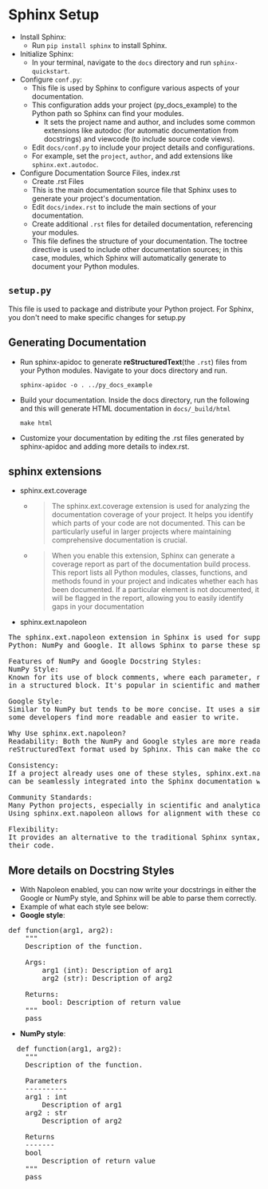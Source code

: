 # Sphinx Setup
- Install Sphinx:
  - Run `pip install sphinx` to install Sphinx.
- Initialize Sphinx:
  - In your terminal, navigate to the `docs` directory and run `sphinx-quickstart`.
- Configure `conf.py`:
  - This file is used by Sphinx to configure various aspects of your documentation.
  - This configuration adds your project (py_docs_example) to the Python path so Sphinx can find your modules.
     - It sets the project name and author, and includes some common extensions like autodoc (for automatic documentation from docstrings) and viewcode (to include source code views).
  - Edit `docs/conf.py` to include your project details and configurations. 
  - For example, set the `project`, `author`, and add extensions like 
    `sphinx.ext.autodoc`.
- Configure Documentation Source Files, index.rst
  - Create .rst Files
  - This is the main documentation source file that Sphinx uses to generate your project's documentation.
  - Edit `docs/index.rst` to include the main sections of your documentation.
  - Create additional `.rst` files for detailed documentation, referencing your modules.
  - This file defines the structure of your documentation. The toctree directive is used to include other documentation sources; in this case, modules, which Sphinx will automatically generate to document your Python modules.

## `setup.py`
This file is used to package and distribute your Python project. For Sphinx, you don't need to make specific changes for setup.py

## Generating Documentation
- Run sphinx-apidoc to generate **reStructuredText**(the `.rst`) files from your Python modules. Navigate to your docs directory and run.
  ```shell
  sphinx-apidoc -o . ../py_docs_example
  ```
- Build your documentation. Inside the docs directory, run the following and this will generate HTML documentation in `docs/_build/html`
  ```shell
  make html
  ```
- Customize your documentation by editing the .rst files generated by sphinx-apidoc and adding more details to index.rst.

## sphinx extensions
- sphinx.ext.coverage
  - > The sphinx.ext.coverage extension is used for analyzing the documentation coverage of your project. It helps you identify which parts of your code are not documented. This can be particularly useful in larger projects where maintaining comprehensive documentation is crucial.
  - > When you enable this extension, Sphinx can generate a coverage report as part of the documentation build process. This report lists all Python modules, classes, functions, and methods found in your project and indicates whether each has been documented. If a particular element is not documented, it will be flagged in the report, allowing you to easily identify gaps in your documentation
- sphinx.ext.napoleon 
<pre>
The sphinx.ext.napoleon extension in Sphinx is used for supporting two popular styles of docstrings in 
Python: NumPy and Google. It allows Sphinx to parse these specific styles and convert them into its own reStructuredText format, which is then used for generating project documentation. This extension is particularly useful because it lets developers write docstrings in a more human-readable format while still being able to generate well-structured and professional documentation.

Features of NumPy and Google Docstring Styles:
NumPy Style: 
Known for its use of block comments, where each parameter, return type, and other information is listed 
in a structured block. It's popular in scientific and mathematical projects due to its clarity and readability.

Google Style: 
Similar to NumPy but tends to be more concise. It uses a simpler format for parameters and return values, which 
some developers find more readable and easier to write.

Why Use sphinx.ext.napoleon?
Readability: Both the NumPy and Google styles are more readable for many developers compared to the traditional
reStructuredText format used by Sphinx. This can make the codebase more accessible and easier to maintain.

Consistency: 
If a project already uses one of these styles, sphinx.ext.napoleon ensures that the existing docstrings 
can be seamlessly integrated into the Sphinx documentation without needing to convert them into reStructuredText.

Community Standards: 
Many Python projects, especially in scientific and analytical domains, have adopted these styles. 
Using sphinx.ext.napoleon allows for alignment with these community standards.

Flexibility: 
It provides an alternative to the traditional Sphinx syntax, giving developers more options for documenting 
their code.
</pre>

## More details on Docstring Styles
- With Napoleon enabled, you can now write your docstrings in either the Google or NumPy style, and Sphinx will be able to parse them correctly.
- Example of what each style see below:
- **Google style**:
<pre>
def function(arg1, arg2):
    """
    Description of the function.

    Args:
        arg1 (int): Description of arg1
        arg2 (str): Description of arg2

    Returns:
        bool: Description of return value
    """
    pass
</pre>
- **NumPy style**:
<pre>
  def function(arg1, arg2):
    """
    Description of the function.

    Parameters
    ----------
    arg1 : int
        Description of arg1
    arg2 : str
        Description of arg2

    Returns
    -------
    bool
        Description of return value
    """
    pass
</pre>